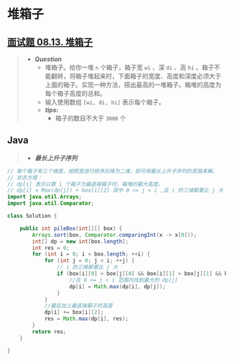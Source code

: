 # 堆箱子

## [面试题 08.13. 堆箱子](https://leetcode.cn/problems/pile-box-lcci/)

> - ***Question***
>   - 堆箱子。给你一堆 `n` 个箱子，箱子宽 `wi` 、深 `di` 、高 `hi` 。箱子不能翻转，将箱子堆起来时，下面箱子的宽度、高度和深度必须大于上面的箱子。实现一种方法，搭出最高的一堆箱子。箱堆的高度为每个箱子高度的总和。
>   - 输入使用数组 `[wi, di, hi]` 表示每个箱子。
>   - ***tips:***
>     - 箱子的数目不大于 `3000` 个

## Java

> - ***最长上升子序列***

```java
// 每个箱子有三个维度，按照宽进行排序后降为二维，即可用最长上升子序列的思路来解。
// 状态方程：
// dp[i] 表示以第 i 个箱子为最底端箱子时，箱堆的最大高度。
// dp[i] = Max(dp[j]) + box[i][2] 其中 0 <= j < i ,且 i 的三维都要比 j 大
import java.util.Arrays;
import java.util.Comparator;

class Solution {

    public int pileBox(int[][] box) {
        Arrays.sort(box, Comparator.comparingInt(x -> x[0]));
        int[] dp = new int[box.length];
        int res = 0;
        for (int i = 0; i < box.length; ++i) {
            for (int j = 0; j < i; ++j) {
                // i 的三维都要比 j 大
                if (box[i][0] > box[j][0] && box[i][1] > box[j][1] && box[i][2] > box[j][2]) {
                    //在 0 <= j < i 范围内找到最大的 dp[j]
                    dp[i] = Math.max(dp[i], dp[j]);
                }
            }
            //最后加上最底端箱子的高度
            dp[i] += box[i][2];
            res = Math.max(dp[i], res);
        }
        return res;
    }

}
```
